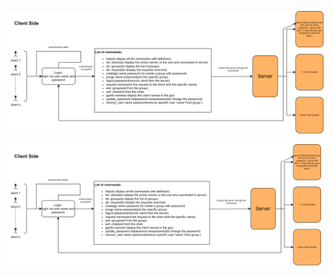 
![ ](assessment-1-Page-1.png)


<head>
  <link rel="stylesheet" href="https://cdnjs.cloudflare.com/ajax/libs/lightbox2/2.11.3/css/lightbox.min.css">
  <script src="https://cdnjs.cloudflare.com/ajax/libs/lightbox2/2.11.3/js/lightbox.min.js"></script>
</head>
<a href="image.jpg" data-lightbox="image-gallery">
  <img src="assessment-1-Page-1.png" alt="image description" width="500">
</a>
<script>
  lightbox.option({
    'resizeDuration': 200,
    'wrapAround': true
  })
</script>
